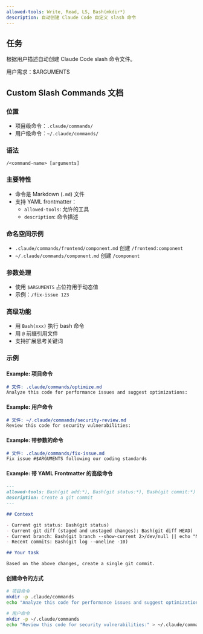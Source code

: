 ```yaml
---
allowed-tools: Write, Read, LS, Bash(mkdir*)
description: 自动创建 Claude Code 自定义 slash 命令
---
```


## 任务
根据用户描述自动创建 Claude Code slash 命令文件。

用户需求：$ARGUMENTS

## Custom Slash Commands 文档

### 位置
- 项目级命令：`.claude/commands/`
- 用户级命令：`~/.claude/commands/`

### 语法
```
/<command-name> [arguments]
```

### 主要特性
- 命令是 Markdown (`.md`) 文件
- 支持 YAML frontmatter：
  - `allowed-tools`: 允许的工具
  - `description`: 命令描述

### 命名空间示例
- `.claude/commands/frontend/component.md` 创建 `/frontend:component`
- `~/.claude/commands/component.md` 创建 `/component`

### 参数处理
- 使用 `$ARGUMENTS` 占位符用于动态值
- 示例：`/fix-issue 123`

### 高级功能
- 用 `Bash(xxx)` 执行 bash 命令
- 用 `@` 前缀引用文件
- 支持扩展思考关键词

### 示例

#### Example: 项目命令
```markdown
# 文件: .claude/commands/optimize.md
Analyze this code for performance issues and suggest optimizations:
```

#### Example: 用户命令
```markdown
# 文件: ~/.claude/commands/security-review.md
Review this code for security vulnerabilities:
```

#### Example: 带参数的命令
```markdown
# 文件: .claude/commands/fix-issue.md
Fix issue #$ARGUMENTS following our coding standards
```

#### Example: 带 YAML Frontmatter 的高级命令
```markdown
---
allowed-tools: Bash(git add:*), Bash(git status:*), Bash(git commit:*)
description: Create a git commit
---

## Context

- Current git status: Bash(git status)
- Current git diff (staged and unstaged changes): Bash(git diff HEAD)
- Current branch: Bash(git branch --show-current 2>/dev/null || echo "Not a git repository")
- Recent commits: Bash(git log --oneline -10)

## Your task

Based on the above changes, create a single git commit.
```

#### 创建命令的方式
```bash
# 项目命令
mkdir -p .claude/commands
echo "Analyze this code for performance issues and suggest optimizations:" > .claude/commands/optimize.md

# 用户命令
mkdir -p ~/.claude/commands
echo "Review this code for security vulnerabilities:" > ~/.claude/commands/security-review.md
```
